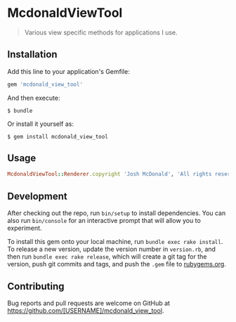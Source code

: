 # McdonaldViewTool

>Various view specific methods for applications I use.

## Installation

Add this line to your application's Gemfile:

```ruby
gem 'mcdonald_view_tool'
```

And then execute:

    $ bundle

Or install it yourself as:

    $ gem install mcdonald_view_tool

## Usage

```ruby
McdonaldViewTool::Renderer.copyright 'Josh McDonald', 'All rights reserved'
```

## Development

After checking out the repo, run `bin/setup` to install dependencies. You can also run `bin/console` for an interactive prompt that will allow you to experiment.

To install this gem onto your local machine, run `bundle exec rake install`. To release a new version, update the version number in `version.rb`, and then run `bundle exec rake release`, which will create a git tag for the version, push git commits and tags, and push the `.gem` file to [rubygems.org](https://rubygems.org).

## Contributing

Bug reports and pull requests are welcome on GitHub at https://github.com/[USERNAME]/mcdonald_view_tool.

